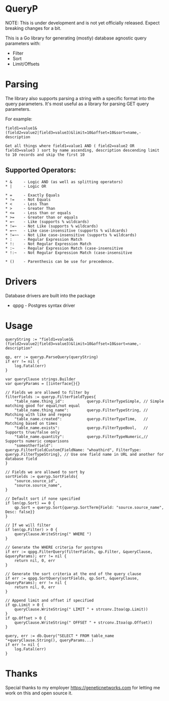 # QueryP

NOTE: This is under development and is not yet officially released. Expect breaking changes for a bit.

This is a Go library for generating (mostly) database agnostic query parameters with:
* Filter
* Sort
* Limit/Offsets

# Parsing
The library also supports parsing a string with a specific format into the query parameters. It's most
useful as a library for parsing GET query parameters.

For example: 
```
field1=value1&(field2=value2|field3=value3)&limit=10&offset=10&sort=name,-description

Get all things where field1=value1 AND ( field2=value2 OR field3=value3 ) sort by name ascending, description descending limit to 10 records and skip the first 10
```

## Supported Operators:
    * &		- Logic AND (as well as splitting operators)
    * |		- Logic OR

	* =     - Exactly Equals
	* !=    - Not Equals
	* < 	- Less Than
	* >		- Greater Than
	* <=	- Less than or equals
	* >=	- Greater than or equals
	* =~	- Like (supports % wildcards)
	* !=~   - Not Like (supports % wildcards)
	* =~~   - Like case-insensitive (supports % wildcards)
	* !=~~	- Not Like case-insensitive (supports % wildcards)
	* :		- Regular Expression Match
	* !:	- Not Regular Expression Match
	* :~	- Regular Expression Match (case-insensitive
	* !:~	- Not Regular Expression Match (case-insensitive

	* ()	- Parenthesis can be use for precedence.

# Drivers
Database drivers are built into the package
* qppg - Postgres syntax driver

# Usage

```
queryString := "field1=value1&(field2=value2|field3=value3)&limit=10&offset=10&sort=name,-description"

qp, err := queryp.ParseQuery(queryString)
if err != nil {
	log.Fatal(err)
}

var queryClause strings.Builder
var queryParams = []interface{}{}

// Fields we are allowed to filter by
filterFields := queryp.FilterFieldTypes{
	"table_name.thing_id":          queryp.FilterTypeSimple, // Simple matching good for equal/not equal
	"table_name.thing_name":        queryp.FilterTypeString, // Matching with like and regexp
	"table_name.created":           queryp.FilterTypeTime,   // Matching based on times
	"table_name.exists":            queryp.FilterTypeBool,   // Supports true/false only
	"table_name.quantity":          queryp.FilterTypeNumeric,// Supports numeric comparisons
	"someotherfield":               queryp.FilterFieldCustom{FieldName: "whoathird", FilterType: queryp.FilterTypeString}, // Use one field name in URL and another for database field
}

// Fields we are allowed to sort by
sortFields := queryp.SortFields{
	"source.source_id",
	"source.source_name",
}

// Default sort if none specified
if len(qp.Sort) == 0 {
	qp.Sort = queryp.Sort{queryp.SortTerm{Field: "source.source_name", Desc: false}}
}

// If we will filter
if len(qp.Filter) > 0 {
	queryClause.WriteString(" WHERE ")
}

// Generate the WHERE criteria for postgres
if err := qppg.FilterQuery(filterFields, qp.Filter, &queryClause, &queryParams); err != nil {
	return nil, 0, err
}

// Generate the sort criteria at the end of the query clause 
if err := qppg.SortQuery(sortFields, qp.Sort, &queryClause, &queryParams); err != nil {
	return nil, 0, err
}

// Append limit and offset if specified
if qp.Limit > 0 {
	queryClause.WriteString(" LIMIT " + strconv.Itoa(qp.Limit))
}
if qp.Offset > 0 {
	queryClause.WriteString(" OFFSET " + strconv.Itoa(qp.Offset))
}

query, err := db.Query("SELECT * FROM table_name "+queryClause.String(), queryParams...)
if err != nil {
	log.Fatal(err)
}

```

# Thanks
Special thanks to my employer https://geneticnetworks.com for letting me work on this and open source it.



